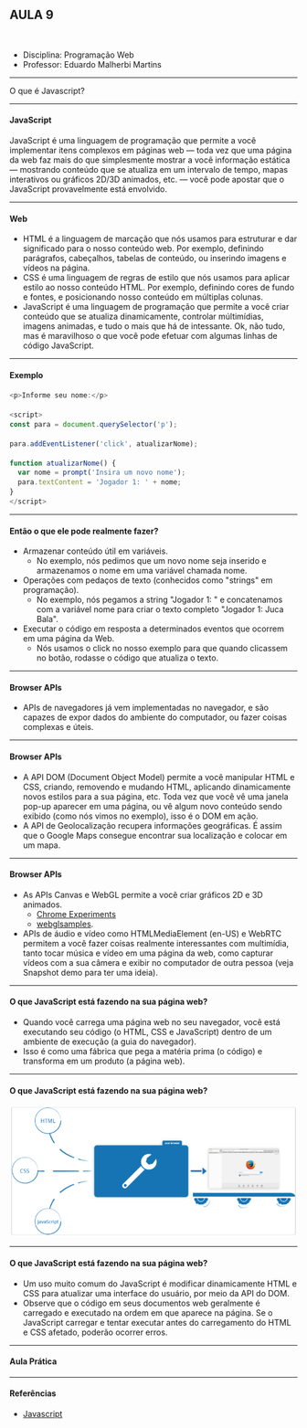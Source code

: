 ## AULA 9

<br />

- Disciplina: Programação Web
- Professor: Eduardo Malherbi Martins

---

O que é Javascript?

---

#### JavaScript

JavaScript é uma linguagem de programação que permite a você implementar itens complexos em páginas web — toda vez que uma página da web faz mais do que simplesmente mostrar a você informação estática — mostrando conteúdo que se atualiza em um intervalo de tempo, mapas interativos ou gráficos 2D/3D animados, etc. — você pode apostar que o JavaScript provavelmente está envolvido.

---

#### Web

- HTML é a linguagem de marcação que nós usamos para estruturar e dar significado para o nosso conteúdo web. Por exemplo, definindo parágrafos, cabeçalhos, tabelas de conteúdo, ou inserindo imagens e vídeos na página.
- CSS é uma linguagem de regras de estilo que nós usamos para aplicar estilo ao nosso conteúdo HTML. Por exemplo, definindo cores de fundo e fontes, e posicionando nosso conteúdo em múltiplas colunas.
- JavaScript é uma linguagem de programação que permite a você criar conteúdo que se atualiza dinamicamente, controlar múltimídias, imagens animadas, e tudo o mais que há de intessante. Ok, não tudo, mas é maravilhoso o que você pode efetuar com algumas linhas de código JavaScript.

---

#### Exemplo

```js
<p>Informe seu nome:</p>

<script>
const para = document.querySelector('p');

para.addEventListener('click', atualizarNome);

function atualizarNome() {
  var nome = prompt('Insira um novo nome');
  para.textContent = 'Jogador 1: ' + nome;
}
</script>
```

---

#### Então o que ele pode realmente fazer?

- Armazenar conteúdo útil em variáveis.
  - No exemplo, nós pedimos que um novo nome seja inserido e armazenamos o nome em uma variável chamada nome.
- Operações com pedaços de texto (conhecidos como "strings" em programação).
  - No exemplo, nós pegamos a string "Jogador 1: " e concatenamos com a variável nome para criar o texto completo "Jogador 1: Juca Bala".
- Executar o código em resposta a determinados eventos que ocorrem em uma página da Web.
  - Nós usamos o click no nosso exemplo para que quando clicassem no botão, rodasse o código que atualiza o texto.

---

#### Browser APIs

- APIs de navegadores já vem implementadas no navegador, e são capazes de expor dados do ambiente do computador, ou fazer coisas complexas e úteis.

---

#### Browser APIs

- A API DOM (Document Object Model) permite a você manipular HTML e CSS, criando, removendo e mudando HTML, aplicando dinamicamente novos estilos para a sua página, etc. Toda vez que você vê uma janela pop-up aparecer em uma página, ou vê algum novo conteúdo sendo exibido (como nós vimos no exemplo), isso é o DOM em ação.
- A API de Geolocalização recupera informações geográficas. É assim que o Google Maps consegue encontrar sua localização e colocar em um mapa.

---

#### Browser APIs

- As APIs Canvas e WebGL permite a você criar gráficos 2D e 3D animados.
  - [Chrome Experiments](https://experiments.withgoogle.com/search?q=WebGL)
  - [webglsamples](https://webglsamples.org/).
- APIs de áudio e vídeo como HTMLMediaElement (en-US) e WebRTC permitem a você fazer coisas realmente interessantes com multimídia, tanto tocar música e vídeo em uma página da web, como capturar vídeos com a sua câmera e exibir no computador de outra pessoa (veja Snapshot demo para ter uma ideia).

---

#### O que JavaScript está fazendo na sua página web?

- Quando você carrega uma página web no seu navegador, você está executando seu código (o HTML, CSS e JavaScript) dentro de um ambiente de execução (a guia do navegador).
- Isso é como uma fábrica que pega a matéria prima (o código) e transforma em um produto (a página web).

---

#### O que JavaScript está fazendo na sua página web?

<img src="./img/js1.png" />

---

#### O que JavaScript está fazendo na sua página web?

- Um uso muito comum do JavaScript é modificar dinamicamente HTML e CSS para atualizar uma interface do usuário, por meio da API do DOM.
- Observe que o código em seus documentos web geralmente é carregado e executado na ordem em que aparece na página. Se o JavaScript carregar e tentar executar antes do carregamento do HTML e CSS afetado, poderão ocorrer erros.

---

#### Aula Prática

---

#### Referências

- [Javascript](https://developer.mozilla.org/en-US/docs/Learn/JavaScript/First_steps/What_is_JavaScript)
